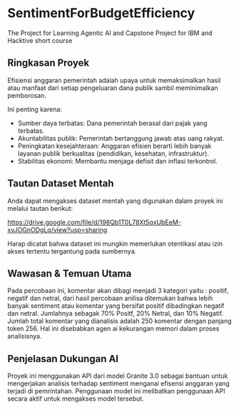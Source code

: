 # SentimentForBudgetEfficiency
The Project for Learning Agentic AI and Capstone Project for IBM and Hacktive short course

## Ringkasan Proyek
Efisiensi anggaran pemerintah adalah upaya untuk memaksimalkan hasil atau manfaat dari setiap pengeluaran dana publik sambil meminimalkan pemborosan.

Ini penting karena:

* Sumber daya terbatas: Dana pemerintah berasal dari pajak yang terbatas.
* Akuntabilitas publik: Pemerintah bertanggung jawab atas uang rakyat.
* Peningkatan kesejahteraan: Anggaran efisien berarti lebih banyak layanan publik berkualitas (pendidikan, kesehatan, infrastruktur).
* Stabilitas ekonomi: Membantu menjaga defisit dan inflasi terkontrol.

## Tautan Dataset Mentah
Anda dapat mengakses dataset mentah yang digunakan dalam proyek ini melalui tautan berikut:

https://drive.google.com/file/d/198Qb1T0L78Xt5qxUbEeM-xvJOGnODgLq/view?usp=sharing

Harap dicatat bahwa dataset ini mungkin memerlukan otentikasi atau izin akses tertentu tergantung pada sumbernya.

## Wawasan & Temuan Utama
Pada percobaan ini, komentar akan dibagi menjadi 3 kategori yaitu : positif, negatif dan netral, dari hasil percobaan anilisa ditemukan bahwa lebih banyak sentiment atau komentar yang bersifat positif dibadingkan negatif dan netral. Jumlahnya sebagak 70% Positf, 20% Netral, dan 10% Negatif. Jumlah total komentar yang dianalisis adalah 250 komentar dengan panjang token 256. Hal ini disebabkan agen ai kekurangan memori dalam proses analisisnya.

## Penjelasan Dukungan AI
Proyek ini menggunakan API dari model Granite 3.0 sebagai bantuan untuk mengerjakan analisis terhadap sentiment menganai efisensi anggaran yang terjadi di pemrintahan. Penggunaan model ini melibatkan penggunaan API secara aktif untuk mengakses model tersebut.
